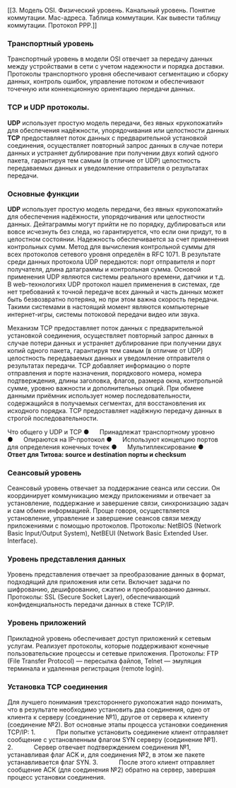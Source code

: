 
[[3. Модель OSI. Физический уровень. Канальный уровень. Понятие коммутации. Mac-адреса. Таблица коммутации. Как вывести таблицу коммутации. Протокол PPP.]]

### Транспортный уровень
Транспортный уровень в модели OSI отвечает за передачу данных между устройствами в сети с учетом надежности и порядка доставки. Протоколы транспортного уровня обеспечивают сегментацию и сборку данных, контроль ошибок, управление потоком и обеспечивают точечную или коннекционную ориентацию передачи данных.

### TCP и UDP протоколы. 
**UDP** использует простую модель передачи, без явных «рукопожатий» для обеспечения надёжности, упорядочивания или целостности данных
**TCP** предоставляет поток данных с предварительной установкой соединения, осуществляет повторный запрос данных в случае потери данных и устраняет дублирование при получении двух копий одного пакета, гарантируя тем самым (в отличие от UDP) целостность передаваемых данных и уведомление отправителя о результатах передачи.

### Основные функции
**UDP** использует простую модель передачи, без явных «рукопожатий» для обеспечения надёжности, упорядочивания или целостности данных. Дейтаграммы могут прийти не по порядку, дублироваться или вовсе исчезнуть без следа, но гарантируется, что если они придут, то в целостном состоянии. Надежность обеспечивается за счет применения контрольных сумм. Метод для вычисления контрольной суммы для всех протоколов сетевого уровня определён в RFC 1071. В результате среди данных протокола UDP передаются: порт отправителя и порт получателя, длина датаграммы и контрольная сумма. Основой применения UDP являются системы реального времени, датчики и т.д. В web-технологиях UDP протокол нашел применения в системах, где нет требований к точной передаче всех данный и часть данных может быть безвозвратно потеряна, но при этом важна скорость передачи. Такими системами в настоящий момент являются компьютерные интернет-игры, системы потоковой передачи видео или звука.

Механизм TCP предоставляет поток данных с предварительной установкой соединения, осуществляет повторный запрос данных в случае потери данных и устраняет дублирование при получении двух копий одного пакета, гарантируя тем самым (в отличие от UDP) целостность передаваемых данных и уведомление отправителя о результатах передачи. TCP добавляет информацию о порте отправления и порте назначения, порядкового номера, номера подтверждения, длины заголовка, флагов, размера окна, контрольной сумме, уровню важности и дополнительных опций. При обмене данными приёмник использует номер последовательности, содержащийся в получаемых сегментах, для восстановления их исходного порядка. TCP предоставляет надёжную передачу данных в строгой последовательности.

Что общего у UDP и TCP
●      Принадлежат транспортному уровню
●      Опираются на IP-протокол
●      Используют концепцию портов для определения конечных точек
●      Мультиплексирование
●      **Ответ для Титова: source и destination порты и checksum**

### Сеансовый уровень
Сеансовый уровень отвечает за поддержание сеанса или сессии. Он координирует коммуникацию между приложениями и отвечает за установление, поддержание и завершение связи, синхронизацию задач и сам обмен информацией. Проще говоря, осуществляется установление, управление и завершение сеансов связи между приложениями с помощью протоколов. Протоколы: NetBIOS (Network Basic Input/Output System), NetBEUI (Network Basic Extended User. Interface).

### Уровень представления данных
Уровень представления отвечает за преобразование данных в формат, подходящий для приложения или сети. Включает задачи по шифрованию, дешифрованию, сжатию и преобразованию данных. Протоколы: SSL (Secure Socket Layer), обеспечивающий конфиденциальность передачи данных в стеке TCP/IP.

### Уровень приложений
Прикладной уровень обеспечивает доступ приложений к сетевым услугам. Реализует протоколы, которые поддерживают конечные пользовательские процессы и сетевые приложения. Протоколы: FTP (File Transfer Protocol) — пересылка файлов, Telnet — эмуляция терминала и удаленная регистрация (remote login).

### Установка TCP соединения
Для лучшего понимания трехстороннего рукопожатия надо понимать, что в результате необходимо установить два соединения, одно от клиента к серверу (соединение №1), другое от сервера к клиенту (соединение №2). Вот основные этапы процесса установки соединения TCP/IP:
1.            При попытке установить соединение клиент отправляет сообщение с установленным флагом SYN серверу (соединение №1).
2.            Сервер отвечает подтверждением соединения №1, устанавливая флаг ACK и, для соединения №2, в этом же пакете устанавливается флаг SYN.
3.            После этого клиент отправляет сообщение ACK (для соединения №2) обратно на сервер, завершая процесс установки соединения.
